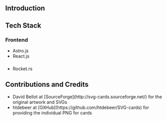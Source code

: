 ## Introduction

## Tech Stack

### Frontend
- Astro.js
- React.js 
###
- Rocket.rs

## Contributions and Credits
<ul>
    <li>David Bellot at [SourceForge](http://svg-cards.sourceforge.net/) for the original artwork and SVGs
    <li>htdebeer at [GitHub](https://github.com/htdebeer/SVG-cards) for providing the individual PNG for cards
</ul>

